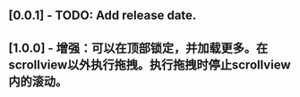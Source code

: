 ## [0.0.1] - TODO: Add release date.
## [1.0.0] - 增强：可以在顶部锁定，并加载更多。在scrollview以外执行拖拽。执行拖拽时停止scrollview内的滚动。
